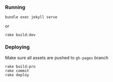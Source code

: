 ### Running

```
bundle exec jekyll serve
```
or
```
rake build:dev
```

### Deploying

Make sure all assets are pushed to `gh-pages` branch

```
rake build:pro
rake commit
rake deploy
```

